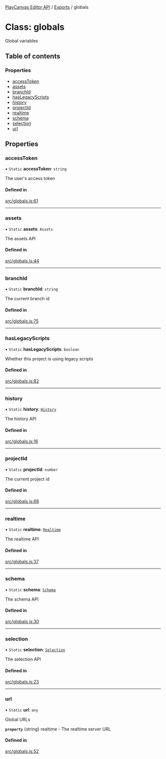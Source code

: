 [PlayCanvas Editor API](../README.md) / [Exports](../modules.md) / globals

# Class: globals

Global variables

## Table of contents

### Properties

- [accessToken](globals.md#accesstoken)
- [assets](globals.md#assets)
- [branchId](globals.md#branchid)
- [hasLegacyScripts](globals.md#haslegacyscripts)
- [history](globals.md#history)
- [projectId](globals.md#projectid)
- [realtime](globals.md#realtime)
- [schema](globals.md#schema)
- [selection](globals.md#selection)
- [url](globals.md#url)

## Properties

### accessToken

▪ `Static` **accessToken**: `string`

The user's access token

#### Defined in

[src/globals.js:61](https://github.com/playcanvas/editor-api/blob/022e512/src/globals.js#L61)

___

### assets

▪ `Static` **assets**: `Assets`

The assets API

#### Defined in

[src/globals.js:44](https://github.com/playcanvas/editor-api/blob/022e512/src/globals.js#L44)

___

### branchId

▪ `Static` **branchId**: `string`

The current branch id

#### Defined in

[src/globals.js:75](https://github.com/playcanvas/editor-api/blob/022e512/src/globals.js#L75)

___

### hasLegacyScripts

▪ `Static` **hasLegacyScripts**: `boolean`

Whether this project is using legacy scripts

#### Defined in

[src/globals.js:82](https://github.com/playcanvas/editor-api/blob/022e512/src/globals.js#L82)

___

### history

▪ `Static` **history**: [`History`](History.md)

The history API

#### Defined in

[src/globals.js:16](https://github.com/playcanvas/editor-api/blob/022e512/src/globals.js#L16)

___

### projectId

▪ `Static` **projectId**: `number`

The current project id

#### Defined in

[src/globals.js:68](https://github.com/playcanvas/editor-api/blob/022e512/src/globals.js#L68)

___

### realtime

▪ `Static` **realtime**: [`Realtime`](Realtime.md)

The realtime API

#### Defined in

[src/globals.js:37](https://github.com/playcanvas/editor-api/blob/022e512/src/globals.js#L37)

___

### schema

▪ `Static` **schema**: [`Schema`](Schema.md)

The schema API

#### Defined in

[src/globals.js:30](https://github.com/playcanvas/editor-api/blob/022e512/src/globals.js#L30)

___

### selection

▪ `Static` **selection**: [`Selection`](Selection.md)

The selection API

#### Defined in

[src/globals.js:23](https://github.com/playcanvas/editor-api/blob/022e512/src/globals.js#L23)

___

### url

▪ `Static` **url**: `any`

Global URLs

**`property`** {string} realtime - The realtime server URL

#### Defined in

[src/globals.js:52](https://github.com/playcanvas/editor-api/blob/022e512/src/globals.js#L52)
